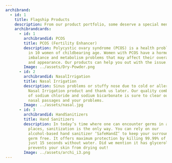 ```yaml
---
archibrand:
  - id: 1
    title: Flagship Products
    description: From our product portfolio, some deserve a special mention.
    archibrandcards:
      - id: 1
        archibrandid: PCOS
        title: PCOS (Fertility Enhancer)
        description: Polycystic ovary syndrome (PCOS) is a health problem that affects 1
          in 10 women of childbearing age. Women with PCOS have a hormonal
          imbalance and metabolism problems that may affect their overall health
          and appearance. Our products can help you out with the issue.
        Image: ../assets/Dry-Powder.png
      - id: 2
        archibrandid: NasalIrrigation
        title: Nasal Irrigation
        description: Sinus problems or stuffy nose due to cold or allergies, try out our
          Nasal Irrigation product and thank us later. Our quality combination
          of sodium chloride and sodium bicarbonate is sure to clear out your
          nasal passages and your problems.
        Image: ../assets/nasal.jpg
      - id: 3
        archibrandid: HandSanitizers
        title: Hand Sanitizers
        description: In today’s time where one can encounter germs in all kinds of
          places, sanitization is the only way. You can rely on our
          alcohol-based hand sanitizer ‘SafeHandZ’ to keep your surroundings
          germ free. It offers maximum protection by killing 99.99% of germs in
          just 15 seconds without water. Did we mention it has glycerol which
          prevents your skin from drying out!
        Image: ../assets/archi_i3.png
---
```

